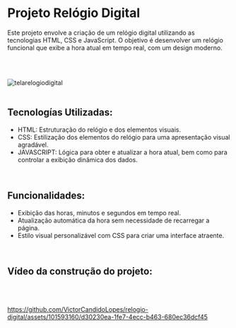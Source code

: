 # Projeto Relógio Digital
<p>Este projeto envolve a criação de um relógio digital utilizando as tecnologias HTML, CSS e JavaScript. O objetivo é desenvolver um relógio funcional que exibe a hora atual em tempo real, com um design moderno.</p>
  <br><br>


![telarelogiodigital](https://github.com/VictorCandidoLopes/relogio-digital/assets/101593160/ce150cb8-94a8-4699-8653-5b3ab0683690)
<br> <br>


## Tecnologías Utilizadas:
<ul>
  <li>HTML: Estruturação do relógio e dos elementos visuais.</li>
  <li>CSS: Estilização dos elementos do relógio para uma apresentação visual agradável.</li>
  <li>JAVASCRIPT: Lógica para obter e atualizar a hora atual, bem como para controlar a exibição dinâmica dos dados.</li>
</ul>
<br>

## Funcionalidades:
<ul>
  <li>Exibição das horas, minutos e segundos em tempo real.</li>
  <li>Atualização automática da hora sem necessidade de recarregar a página.</li>
  <li>Estilo visual personalizável com CSS para criar uma interface atraente.</li>
</ul>
<br>

## Vídeo da construção do projeto:
<br> <br>

https://github.com/VictorCandidoLopes/relogio-digital/assets/101593160/d30230ea-1fe7-4ecc-b463-680ec36dcf45

